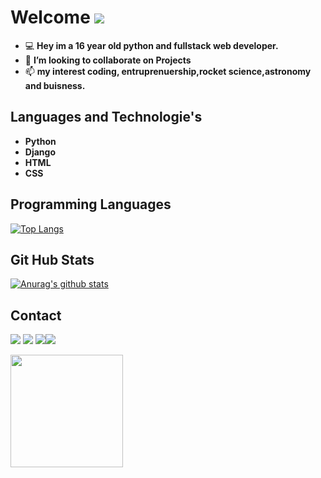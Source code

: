 
# Welcome <img src="https://img.icons8.com/fluent/50/000000/github.png"/>
                                                                                        
- 💻 **Hey im a 16 year old python and fullstack web developer.**                                                  
- 👯 **I’m looking to collaborate on Projects**
- 📫 **my interest coding, entruprenuership,rocket science,astronomy and buisness.**  
                                                                             
## Languages and Technologie's
* **Python**                                                                              
* **Django** 
* **HTML**
* **CSS**

## Programming Languages

[![Top Langs](https://github-readme-stats.vercel.app/api/top-langs/?username=indieD3v)](https://github.com/indieD3v/github-readme-stats)


## Git Hub Stats

[![Anurag's github stats](https://github-readme-stats.vercel.app/api?username=indieD3v&show_icons=true&theme=buefy)](https://github.com/indieD3v/github-readme-stats)
   
   
## Contact
<a href="https://www.instagram.com/code.forever/"><img src="https://img.icons8.com/fluent/48/000000/instagram-new.png"/></a>       <a href="https://mailto:tanmaymakode76@gmail.com/"><img src="https://img.icons8.com/fluent/48/000000/gmail--v2.png"/></a> <a href="https://discord.com/channels/@In Dev"> <img src="https://img.icons8.com/fluent/48/000000/discord-logo.png"/></a><a href='https://www.linkedin.com/in/tanmaymakode/'><img src="https://img.icons8.com/fluent/48/000000/linkedin.png"/></a>

<a href="https://www.patreon.com/bePatron?u=46563102"><img width='180' src='https://d33wubrfki0l68.cloudfront.net/d0ed447d8355bce531d091c60296ae2b823d9301/dfb24/assets/img/patron.png'/></a>
